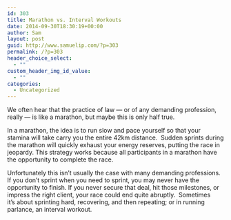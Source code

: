 ```yaml
---
id: 303
title: Marathon vs. Interval Workouts
date: 2014-09-30T18:30:19+00:00
author: Sam
layout: post
guid: http://www.samuelip.com/?p=303
permalink: /?p=303
header_choice_select:
  - ""
custom_header_img_id_value:
  - ""
categories:
  - Uncategorized
---
```

We often hear that the practice of law &#8212; or of any demanding profession, really &#8212; is like a marathon, but maybe this is only half true.

In a marathon, the idea is to run slow and pace yourself so that your stamina will take carry you the entire 42km distance.  Sudden sprints during the marathon will quickly exhaust your energy reserves, putting the race in jeopardy. This strategy works because all participants in a marathon have the opportunity to complete the race.

Unfortunately this isn&#8217;t usually the case with many demanding professions. If you don&#8217;t sprint when you need to sprint, you may never have the opportunity to finish. If you never secure that deal, hit those milestones, or impress the right client, your race could end quite abruptly.  Sometimes it&#8217;s about sprinting hard, recovering, and then repeating; or in running parlance, an interval workout.